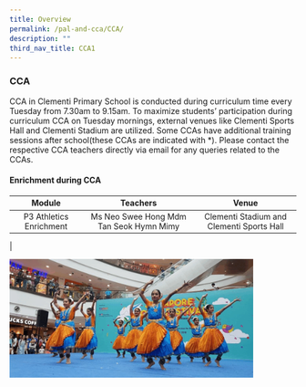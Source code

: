 ```yaml
---
title: Overview
permalink: /pal-and-cca/CCA/
description: ""
third_nav_title: CCA1
---
```

### CCA
CCA in Clementi Primary School is conducted during curriculum time every Tuesday from 7.30am to 9.15am. To maximize students’ participation during curriculum CCA on Tuesday mornings, external venues like Clementi Sports Hall and Clementi Stadium are utilized. Some CCAs have additional training sessions after school(these CCAs are indicated with \*). Please contact the respective CCA teachers directly via email for any queries related to the CCAs.

#### Enrichment during CCA

| Module | Teachers | Venue |
|:---:|:---:|:---:|
| P3 Athletics Enrichment | Ms Neo Swee Hong Mdm Tan Seok Hymn Mimy | Clementi Stadium and Clementi Sports Hall |
|

<img src="/images/cca%20enrichment.gif" style="width:85%">